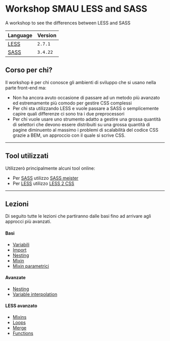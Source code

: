 # Workshop SMAU LESS and SASS
A workshop to see the differences between LESS and SASS

| Language | Version |
|------|--------|
| [LESS](less-web) | `2.7.1` |
| [SASS](sass-lang) | `3.4.22` |

## Corso per chi?

Il workshop è per chi conosce gli ambienti di sviluppo che si usano nella parte front-end ma:
- Non ha ancora avuto occasione di passare ad un metodo più avanzato ed estremamente più comodo per gestire CSS complessi
- Per chi sta utilizzando LESS e vuole passare a SASS o semplicemente capire quali differenze ci sono tra i due preprocessori
- Per chi vuole usare uno strumento adatto a gestire una grossa quantità di selettori che devono essere distribuiti su una grossa quantità di pagine diminuento al massimo i problemi di scalabilità del codice CSS grazie a BEM, un approccio con il quale si scrive CSS.

---

## Tool utilizzati

Utilizzerò principalmente alcuni tool online:
- Per [SASS](sass-lang) utilizzo [SASS meister](sass-test)
- Per [LESS](less-web) utilizzo [LESS 2 CSS](less-test)

---

## Lezioni
Di seguito tutte le lezioni che partiranno dalle basi fino ad arrivare agli approcci più avanzati.

#### Basi
- [Variabili](01-basi-01-variabili.md)
- [Import](01-basi-02-import.md)
- [Nesting](01-basi-03-nesting.md)
- [Mixin](01-basi-04-mixin.md)
- [Mixin parametrici](01-basi-05-mixin-arguments.md)

#### Avanzate
- [Nesting](02-avanzate-01-nesting.md)
- [Variable interpolation](02-avanzate-01-variable-interpolation.md)

#### LESS avanzato

- [Mixins](03-less-avanzato-01-mixin.md)
- [Loops](03-less-avanzato-02-loops.md)
- [Merge](03-less-avanzato-03-merge.md)
- [Functions](03-less-avanzato-04-functions.md)

[sass-web]: http://sass-lang.com/
[less-web]: http://lesscss.org/features/
[sass-test]: http://www.sassmeister.com/
[less-test]: http://less2css.org/
